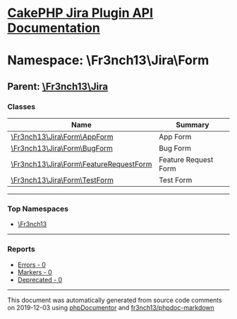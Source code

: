 # [CakePHP Jira Plugin API Documentation](../home.md)

# Namespace: \Fr3nch13\Jira\Form
## Parent: [\Fr3nch13\Jira](../namespaces/Fr3nch13.Jira.md)
### Classes
| Name | Summary |
| ---- | ------- |
| [\Fr3nch13\Jira\Form\AppForm](../classes/Fr3nch13.Jira.Form.AppForm.md) | App Form |
| [\Fr3nch13\Jira\Form\BugForm](../classes/Fr3nch13.Jira.Form.BugForm.md) | Bug Form |
| [\Fr3nch13\Jira\Form\FeatureRequestForm](../classes/Fr3nch13.Jira.Form.FeatureRequestForm.md) | Feature Request Form |
| [\Fr3nch13\Jira\Form\TestForm](../classes/Fr3nch13.Jira.Form.TestForm.md) | Test Form |

---

### Top Namespaces

* [\Fr3nch13](../namespaces/Fr3nch13.html.md)

---

### Reports
* [Errors - 0](../reports/errors.md)
* [Markers - 0](../reports/markers.md)
* [Deprecated - 0](../reports/deprecated.md)

---

This document was automatically generated from source code comments on 2019-12-03 using [phpDocumentor](http://www.phpdoc.org/) and [fr3nch13/phpdoc-markdown](https://github.com/fr3nch13/phpdoc-markdown)
